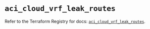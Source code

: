# `aci_cloud_vrf_leak_routes`

Refer to the Terraform Registry for docs: [`aci_cloud_vrf_leak_routes`](https://registry.terraform.io/providers/ciscodevnet/aci/2.17.0/docs/resources/cloud_vrf_leak_routes).
